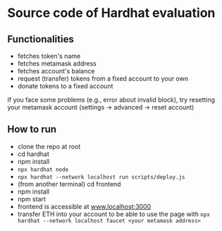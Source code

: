 # Source code of Hardhat evaluation

##  Functionalities
* fetches token's name
* fetches metamask address
* fetches account's balance
* request (transfer) tokens from a fixed account to your own
* donate tokens to a fixed account

If you face some problems (e.g., error about invalid block), try resetting your metamask account (settings -> advanced -> reset account)

## How to run

* clone the repo at root
* cd hardhat
* npm install
* ```npx hardhat node```
* ```npx hardhat --network localhost run scripts/deploy.js ```
* (from another terminal) cd frontend
* npm install
* npm start
* frontend is accessible at www.localhost:3000
* transfer ETH into your account to be able to use the page with ```npx hardhat --network localhost faucet <your metamask address>```